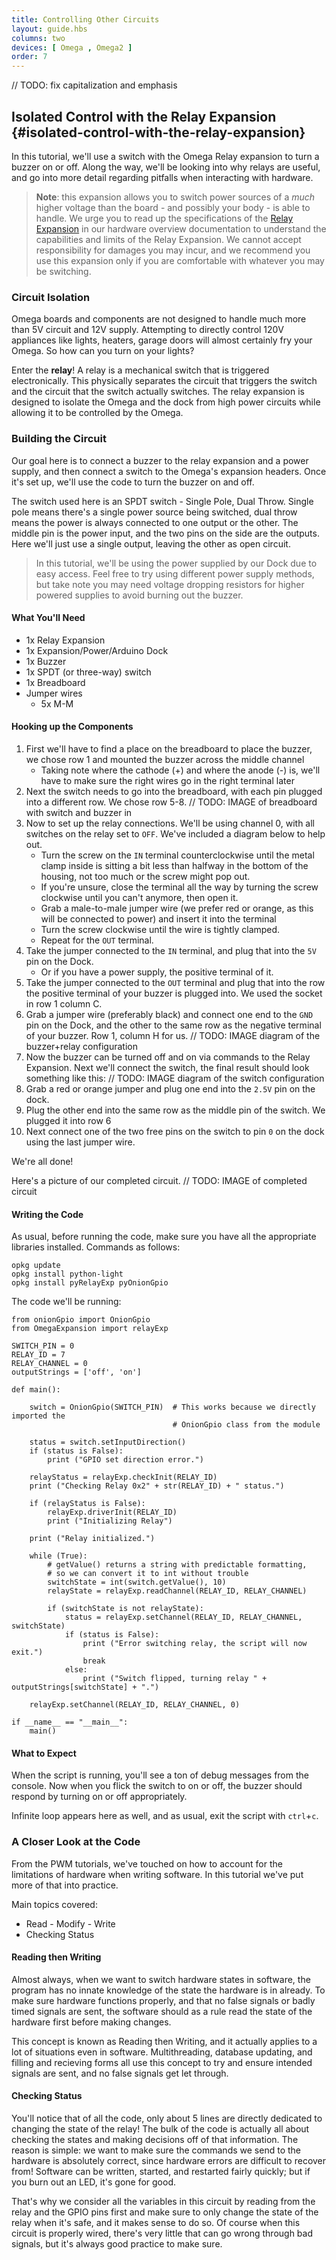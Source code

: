 ```yaml
---
title: Controlling Other Circuits
layout: guide.hbs
columns: two
devices: [ Omega , Omega2 ]
order: 7
---
```

// TODO: fix capitalization and emphasis
## Isolated Control with the Relay Expansion {#isolated-control-with-the-relay-expansion}

In this tutorial, we'll use a switch with the Omega Relay expansion to turn a buzzer on or off. Along the way, we'll be looking into why relays are useful, and go into more detail regarding pitfalls when interacting with hardware.

>**Note**: this expansion allows you to switch power sources of a *much* higher voltage than the board - and possibly your body - is able to handle. We urge you to read up the specifications of the [Relay Expansion](#relay-expansion) in our hardware overview documentation to understand the capabilities and limits of the Relay Expansion. We cannot accept responsibility for damages you may incur, and we recommend you use this expansion only if you are comfortable with whatever you may be switching.


### Circuit Isolation

<!-- // explain that the omega's relays are completely isolated from the circuit that is connected to the terminals, it merely acts as a switch

// this is useful since it allows the Omega to control other, larger, more powerful circuits
//  expand along those lines, maybe throw in the max specs of the relays, hint that you can control house-hold appliances -->

Omega boards and components are not designed to handle much more than 5V circuit and 12V supply. Attempting to directly control 120V appliances like lights, heaters, garage doors will almost certainly fry your Omega. So how can you turn on your lights?

Enter the **relay**! A relay is a mechanical switch that is triggered electronically. This physically separates the circuit that triggers the switch and the circuit that the switch actually switches. The relay expansion is designed to isolate the Omega and the dock from high power circuits while allowing it to be controlled by the Omega.


### Building the Circuit

Our goal here is to connect a buzzer to the relay expansion and a power supply, and then connect a switch to the Omega's expansion headers. Once it's set up, we'll use the code to turn the buzzer on and off.

The switch used here is an SPDT switch - Single Pole, Dual Throw. Single pole means there's a single power source being switched, dual throw means the power is always connected to one output or the other. The middle pin is the power input, and the two pins on the side are the outputs. Here we'll just use a single output, leaving the other as open circuit.

>In this tutorial, we'll be using the power supplied by our Dock due to easy access. Feel free to try using different power supply methods, but take note you may need voltage dropping resistors for higher powered supplies to avoid burning out the buzzer.

#### What You'll Need

* 1x Relay Expansion
* 1x Expansion/Power/Arduino Dock
* 1x Buzzer
* 1x SPDT (or three-way) switch
* 1x Breadboard
* Jumper wires
	* 5x M-M


#### Hooking up the Components

<!-- // detailed explanation of connecting wires to the screw terminals

// wiring up the buzzer so that the connection is interrupted by the relay -->

1. First we'll have to find a place on the breadboard to place the buzzer, we chose row 1 and mounted the buzzer across the middle channel
	* Taking note where the cathode (+) and where the anode (-) is, we'll have to make sure the right wires go in the right terminal later
1. Next the switch needs to go into the breadboard, with each pin plugged into a different row. We chose row 5-8.
// TODO: IMAGE of breadboard with switch and buzzer in
1. Now to set up the relay connections. We'll be using channel 0, with all switches on the relay set to `OFF`. We've included a diagram below to help out.
	* Turn the screw on the `IN` terminal counterclockwise until the metal clamp inside is sitting a bit less than halfway in the bottom of the housing, not too much or the screw might pop out.
	* If you're unsure, close the terminal all the way by turning the screw clockwise until you can't anymore, then open it.
	* Grab a male-to-male jumper wire (we prefer red or orange, as this will be connected to power) and insert it into the terminal
	* Turn the screw clockwise until the wire is tightly clamped.
	* Repeat for the `OUT` terminal.
1. Take the jumper connected to the `IN` terminal, and plug that into the `5V` pin on the Dock.
	* Or if you have a power supply, the positive terminal of it.
1. Take the jumper connected to the `OUT` terminal and plug that into the row the positive terminal of your buzzer is plugged into. We used the socket in row 1 column C.
1. Grab a jumper wire (preferably black) and connect one end to the `GND` pin on the Dock, and the other to the same row as the negative terminal of your buzzer. Row 1, column H for us.
// TODO: IMAGE diagram of the buzzer+relay configuration
1. Now the buzzer can be turned off and on via commands to the Relay Expansion. Next we'll connect the switch, the final result should look something like this:
// TODO: IMAGE diagram of the switch configuration
1. Grab a red or orange jumper and plug one end into the `2.5V` pin on the dock.
1. Plug the other end into the same row as the middle pin of the switch. We plugged it into row 6
1. Next connect one of the two free pins on the switch to pin `0` on the dock using the last jumper wire.

We're all done!

Here's a picture of our completed circuit.
// TODO: IMAGE of completed circuit


#### Writing the Code

As usual, before running the code, make sure you have all the appropriate libraries installed. Commands as follows:

```
opkg update
opkg install python-light
opkg install pyRelayExp pyOnionGpio
```

The code we'll be running:

```
from onionGpio import OnionGpio
from OmegaExpansion import relayExp

SWITCH_PIN = 0
RELAY_ID = 7
RELAY_CHANNEL = 0
outputStrings = ['off', 'on']

def main():

    switch = OnionGpio(SWITCH_PIN)	# This works because we directly imported the
									# OnionGpio class from the module

    status = switch.setInputDirection()
    if (status is False):
        print ("GPIO set direction error.")

    relayStatus = relayExp.checkInit(RELAY_ID)
    print ("Checking Relay 0x2" + str(RELAY_ID) + " status.")

    if (relayStatus is False):
        relayExp.driverInit(RELAY_ID)
        print ("Initializing Relay")

    print ("Relay initialized.")

    while (True):
        # getValue() returns a string with predictable formatting,
        # so we can convert it to int without trouble
        switchState = int(switch.getValue(), 10)
        relayState = relayExp.readChannel(RELAY_ID, RELAY_CHANNEL)

        if (switchState is not relayState):
            status = relayExp.setChannel(RELAY_ID, RELAY_CHANNEL, switchState)
            if (status is False):
                print ("Error switching relay, the script will now exit.")
                break
            else:
                print ("Switch flipped, turning relay " + outputStrings[switchState] + ".")

    relayExp.setChannel(RELAY_ID, RELAY_CHANNEL, 0)

if __name__ == "__main__":
    main()

```

#### What to Expect

When the script is running, you'll see a ton of debug messages from the console. Now when you flick the switch to on or off, the buzzer should respond by turning on or off appropriately.

Infinite loop appears here as well, and as usual, exit the script with `ctrl`+`c`.


### A Closer Look at the Code

From the PWM tutorials, we've touched on how to account for the limitations of hardware when writing software. In this tutorial we've put more of that into practice.

Main topics covered:
* Read - Modify - Write
* Checking Status

#### Reading then Writing

Almost always, when we want to switch hardware states in software, the program has no innate knowledge of the state the hardware is in already. To make sure hardware functions properly, and that no false signals or badly timed signals are sent, the software should as a rule read the state of the hardware first before making changes.

This concept is known as Reading then Writing, and it actually applies to a lot of situations even in software. Multithreading, database updating, and filling and recieving forms all use this concept to try and ensure intended signals are sent, and no false signals get let through.


#### Checking Status

You'll notice that of all the code, only about 5 lines are directly dedicated to changing the state of the relay! The bulk of the code is actually all about checking the states and making decisions off of that information. The reason is simple: we want to make sure the commands we send to the hardware is absolutely correct, since hardware errors are difficult to recover from! Software can be written, started, and restarted fairly quickly; but if you burn out an LED, it's gone for good.

That's why we consider all the variables in this circuit by reading from the relay and the GPIO pins first and make sure to only change the state of the relay when it's safe, and it makes sense to do so. Of course when this circuit is properly wired, there's very little that can go wrong through bad signals, but it's always good practice to make sure.
